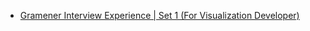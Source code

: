  - [Gramener Interview Experience | Set 1 (For Visualization Developer)](https://www.geeksforgeeks.org/gramener-interview-experience-set-1-visualization-developer/)